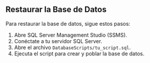 ## Restaurar la Base de Datos

Para restaurar la base de datos, sigue estos pasos:

1. Abre SQL Server Management Studio (SSMS).
2. Conéctate a tu servidor SQL Server.
3. Abre el archivo `DatabaseScripts/tu_script.sql`.
4. Ejecuta el script para crear y poblar la base de datos.
